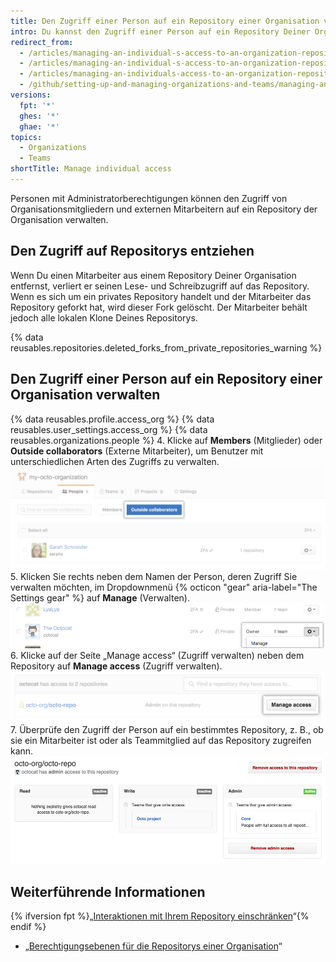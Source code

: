 ```yaml
---
title: Den Zugriff einer Person auf ein Repository einer Organisation verwalten
intro: Du kannst den Zugriff einer Person auf ein Repository Deiner Organisation verwalten.
redirect_from:
  - /articles/managing-an-individual-s-access-to-an-organization-repository-early-access-program/
  - /articles/managing-an-individual-s-access-to-an-organization-repository
  - /articles/managing-an-individuals-access-to-an-organization-repository
  - /github/setting-up-and-managing-organizations-and-teams/managing-an-individuals-access-to-an-organization-repository
versions:
  fpt: '*'
  ghes: '*'
  ghae: '*'
topics:
  - Organizations
  - Teams
shortTitle: Manage individual access
---
```


Personen mit Administratorberechtigungen können den Zugriff von Organisationsmitgliedern und externen Mitarbeitern auf ein Repository der Organisation verwalten.

## Den Zugriff auf Repositorys entziehen

Wenn Du einen Mitarbeiter aus einem Repository Deiner Organisation entfernst, verliert er seinen Lese- und Schreibzugriff auf das Repository. Wenn es sich um ein privates Repository handelt und der Mitarbeiter das Repository geforkt hat, wird dieser Fork gelöscht. Der Mitarbeiter behält jedoch alle lokalen Klone Deines Repositorys.

{% data reusables.repositories.deleted_forks_from_private_repositories_warning %}

## Den Zugriff einer Person auf ein Repository einer Organisation verwalten

{% data reusables.profile.access_org %}
{% data reusables.user_settings.access_org %}
{% data reusables.organizations.people %}
4. Klicke auf **Members** (Mitglieder) oder **Outside collaborators** (Externe Mitarbeiter), um Benutzer mit unterschiedlichen Arten des Zugriffs zu verwalten. ![Schaltfläche zum Einladen von Mitgliedern oder externen Mitarbeitern zu einer Organisation](/assets/images/help/organizations/select-outside-collaborators.png)
5. Klicken Sie rechts neben dem Namen der Person, deren Zugriff Sie verwalten möchten, im Dropdownmenü {% octicon "gear" aria-label="The Settings gear" %} auf **Manage** (Verwalten). ![Link zur Zugriffsverwaltung](/assets/images/help/organizations/member-manage-access.png)
6. Klicke auf der Seite „Manage access“ (Zugriff verwalten) neben dem Repository auf **Manage access** (Zugriff verwalten). ![Schaltfläche „Manage Access“ (Zugriff verwalten) für ein Repository](/assets/images/help/organizations/repository-manage-access.png)
7. Überprüfe den Zugriff der Person auf ein bestimmtes Repository, z. B., ob sie ein Mitarbeiter ist oder als Teammitglied auf das Repository zugreifen kann. ![Repository-Zugriffsmatrix für den Benutzer](/assets/images/help/organizations/repository-access-matrix-for-user.png)

## Weiterführende Informationen

{% ifversion fpt %}„[Interaktionen mit Ihrem Repository einschränken](/articles/limiting-interactions-with-your-repository)“{% endif %}
- „[Berechtigungsebenen für die Repositorys einer Organisation](/articles/repository-permission-levels-for-an-organization)“
